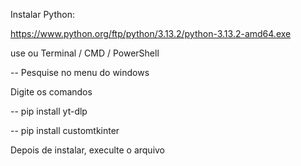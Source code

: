 Instalar Python:

https://www.python.org/ftp/python/3.13.2/python-3.13.2-amd64.exe

use ou Terminal / CMD / PowerShell

-- Pesquise no menu do windows

Digite os comandos

-- pip install yt-dlp

-- pip install customtkinter

Depois de instalar, execulte o arquivo
